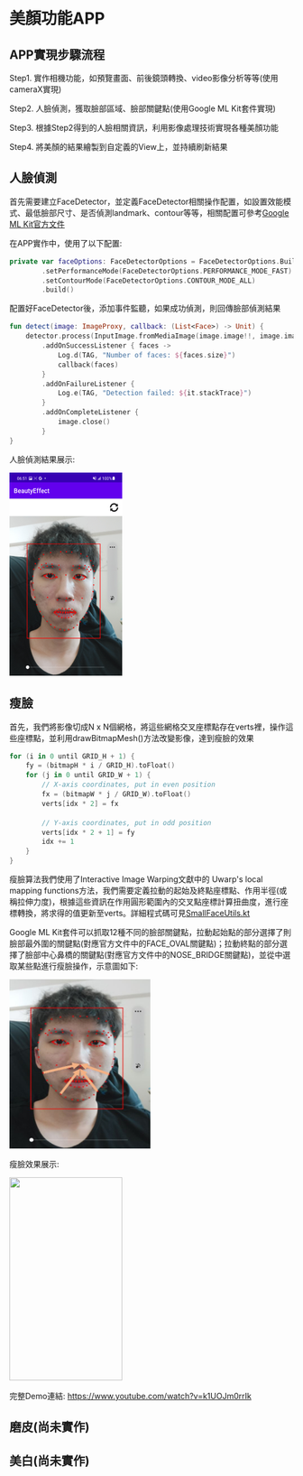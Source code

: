 # 美顏功能APP
## APP實現步驟流程
Step1. 實作相機功能，如預覽畫面、前後鏡頭轉換、video影像分析等等(使用cameraX實現)

Step2. 人臉偵測，獲取臉部區域、臉部關鍵點(使用Google ML Kit套件實現)

Step3. 根據Step2得到的人臉相關資訊，利用影像處理技術實現各種美顏功能

Step4. 將美顏的結果繪製到自定義的View上，並持續刷新結果

## 人臉偵測
首先需要建立FaceDetector，並定義FaceDetector相關操作配置，如設置效能模式、最低臉部尺寸、是否偵測landmark、contour等等，相關配置可參考[Google ML Kit官方文件](https://developers.google.com/ml-kit/vision/face-detection/android)

在APP實作中，使用了以下配置:
```kotlin
private var faceOptions: FaceDetectorOptions = FaceDetectorOptions.Builder()
        .setPerformanceMode(FaceDetectorOptions.PERFORMANCE_MODE_FAST) // Accuracy or Fast mode
        .setContourMode(FaceDetectorOptions.CONTOUR_MODE_ALL)
        .build()
```
配置好FaceDetector後，添加事件監聽，如果成功偵測，則回傳臉部偵測結果
```kotlin
fun detect(image: ImageProxy, callback: (List<Face>) -> Unit) {
    detector.process(InputImage.fromMediaImage(image.image!!, image.imageInfo.rotationDegrees))
        .addOnSuccessListener { faces ->
            Log.d(TAG, "Number of faces: ${faces.size}")
            callback(faces)
        }
        .addOnFailureListener {
            Log.e(TAG, "Detection failed: ${it.stackTrace}")
        }
        .addOnCompleteListener {
            image.close()
        }
}
```

人臉偵測結果展示:

<img src="https://github.com/YoranLiu/AndroidBeautyEffect/blob/master/face_detection_result.jpg" width=200 height=360/>



## 瘦臉
首先，我們將影像切成N x N個網格，將這些網格交叉座標點存在verts裡，操作這些座標點，並利用drawBitmapMesh()方法改變影像，達到瘦臉的效果
```kotlin
for (i in 0 until GRID_H + 1) {
    fy = (bitmapH * i / GRID_H).toFloat()
    for (j in 0 until GRID_W + 1) {
        // X-axis coordinates, put in even position
        fx = (bitmapW * j / GRID_W).toFloat()
        verts[idx * 2] = fx

        // Y-axis coordinates, put in odd position
        verts[idx * 2 + 1] = fy
        idx += 1
    }
}
```
瘦臉算法我們使用了Interactive Image Warping文獻中的 Uwarp's local mapping functions方法，我們需要定義拉動的起始及終點座標點、作用半徑(或稱拉伸力度)，根據這些資訊在作用圓形範圍內的交叉點座標計算扭曲度，進行座標轉換，將求得的值更新至verts。詳細程式碼可見[SmallFaceUtils.kt](https://github.com/YoranLiu/AndroidBeautyEffect/blob/master/app/src/main/java/com/jack/beautyeffect/beautyUtils/SmallFaceUtils.kt)

Google ML Kit套件可以抓取12種不同的臉部關鍵點，拉動起始點的部分選擇了則臉部最外圍的關鍵點(對應官方文件中的FACE_OVAL關鍵點)；拉動終點的部分選擇了臉部中心鼻橋的關鍵點(對應官方文件中的NOSE_BRIDGE關鍵點)，並從中選取某些點進行瘦臉操作，示意圖如下:

<img src="https://github.com/YoranLiu/AndroidBeautyEffect/blob/master/small_face_diagram.JPG" width=250 height=300/>

瘦臉效果展示:

<img src="https://github.com/YoranLiu/AndroidBeautyEffect/blob/master/smallFace_result.gif" width=200 height=360 />

完整Demo連結:
https://www.youtube.com/watch?v=k1UOJm0rrIk
## 磨皮(尚未實作)
## 美白(尚未實作)
